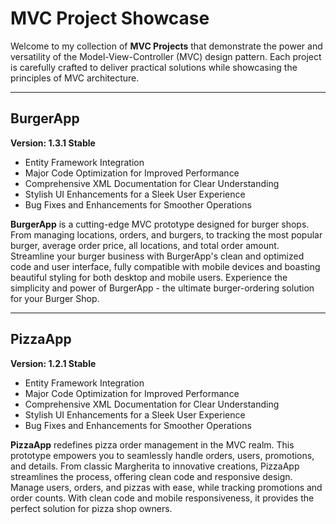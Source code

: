 # MVC Project Showcase

Welcome to my collection of **MVC Projects** that demonstrate the power and versatility of the Model-View-Controller (MVC) design pattern. Each project is carefully crafted to deliver practical solutions while showcasing the principles of MVC architecture.

---

## BurgerApp

**Version: 1.3.1 Stable**

- Entity Framework Integration
- Major Code Optimization for Improved Performance
- Comprehensive XML Documentation for Clear Understanding
- Stylish UI Enhancements for a Sleek User Experience
- Bug Fixes and Enhancements for Smoother Operations

**BurgerApp** is a cutting-edge MVC prototype designed for burger shops. From managing locations, orders, and burgers, to tracking the most popular burger, average order price, all locations, and total order amount. Streamline your burger business with BurgerApp's clean and optimized code and user interface, fully compatible with mobile devices and boasting beautiful styling for both desktop and mobile users. Experience the simplicity and power of BurgerApp - the ultimate burger-ordering solution for your Burger Shop.

---

## PizzaApp

**Version: 1.2.1 Stable**

- Entity Framework Integration
- Major Code Optimization for Improved Performance
- Comprehensive XML Documentation for Clear Understanding
- Stylish UI Enhancements for a Sleek User Experience
- Bug Fixes and Enhancements for Smoother Operations

**PizzaApp** redefines pizza order management in the MVC realm. This prototype empowers you to seamlessly handle orders, users, promotions, and details. From classic Margherita to innovative creations, PizzaApp streamlines the process, offering clean code and responsive design. Manage users, orders, and pizzas with ease, while tracking promotions and order counts. With clean code and mobile responsiveness, it provides the perfect solution for pizza shop owners.